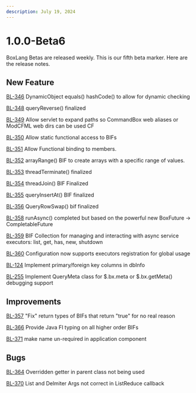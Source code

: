 ```yaml
---
description: July 19, 2024
---
```


# 1.0.0-Beta6

BoxLang Betas are released weekly.  This is our fifth beta marker.  Here are the release notes.

## New Feature

[BL-346](https://ortussolutions.atlassian.net/browse/BL-346) DynamicObject equals() hashCode() to allow for dynamic checking

[BL-348](https://ortussolutions.atlassian.net/browse/BL-348) queryReverse() finalized

[BL-349](https://ortussolutions.atlassian.net/browse/BL-349) Allow servlet to expand paths so CommandBox web aliases or ModCFML web dirs can be used CF

[BL-350](https://ortussolutions.atlassian.net/browse/BL-350) Allow static functional access to BIFs

[BL-351](https://ortussolutions.atlassian.net/browse/BL-351) Allow Functional binding to members.

[BL-352](https://ortussolutions.atlassian.net/browse/BL-352) arrayRange() BIF to create arrays with a specific range of values.

[BL-353](https://ortussolutions.atlassian.net/browse/BL-353) threadTerminate() finalized

[BL-354](https://ortussolutions.atlassian.net/browse/BL-354) threadJoin() BIF Finalized

[BL-355](https://ortussolutions.atlassian.net/browse/BL-355) queryInsertAt() BIF finalized

[BL-356](https://ortussolutions.atlassian.net/browse/BL-356) QueryRowSwap() bif finalized

[BL-358](https://ortussolutions.atlassian.net/browse/BL-358) runAsync() completed but based on the powerful new BoxFuture -> CompletableFuture

[BL-359](https://ortussolutions.atlassian.net/browse/BL-359) BIF Collection for managing and interacting with async service executors: list, get, has, new, shutdown

[BL-360](https://ortussolutions.atlassian.net/browse/BL-360) Configuration now supports executors registration for global usage

[BL-124](https://ortussolutions.atlassian.net/browse/BL-124) Implement primary/foreign key columns in dbInfo

[BL-255](https://ortussolutions.atlassian.net/browse/BL-255) Implement QueryMeta class for $.bx.meta or $.bx.getMeta() debugging support

## Improvements

[BL-357](https://ortussolutions.atlassian.net/browse/BL-357) "Fix" return types of BIFs that return "true" for no real reason

[BL-366](https://ortussolutions.atlassian.net/browse/BL-366) Provide Java FI typing on all higher order BIFs

[BL-371](https://ortussolutions.atlassian.net/browse/BL-371) make name un-required in application component

## Bugs

[BL-364](https://ortussolutions.atlassian.net/browse/BL-364) Overridden getter in parent class not being used

[BL-370](https://ortussolutions.atlassian.net/browse/BL-370) List and Delmiter Args not correct in ListReduce callback

